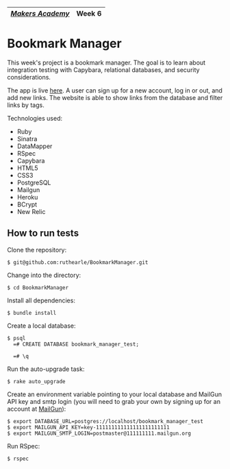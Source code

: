 | [*Makers Academy*](http://www.makersacademy.com) | Week 6 |
| ---------------- | ------ |

Bookmark Manager
================
This week's project is a bookmark manager. The goal is to learn about integration testing with Capybara, relational databases, and security considerations.

The app is live [here](https://ruthsbmmanager.herokuapp.com/). A user can sign up for a new account, log in or out, and add new links. The website is able to show links from the database and filter links by tags.

Technologies used:
- Ruby
- Sinatra
- DataMapper
- RSpec
- Capybara
- HTML5
- CSS3
- PostgreSQL
- Mailgun
- Heroku
- BCrypt
- New Relic

How to run tests
----------------
Clone the repository:
```shell
$ git@github.com:ruthearle/BookmarkManager.git
```

Change into the directory:
```shell
$ cd BookmarkManager
```

Install all dependencies:
```shell
$ bundle install
```

Create a local database:
```shell
$ psql
  =# CREATE DATABASE bookmark_manager_test;

  =# \q
```

Run the auto-upgrade task:
```shell
$ rake auto_upgrade
```

Create an environment variable pointing to your local database and
MailGun API key and smtp login (you will need to grab your own by
signing up for an account at [MailGun](http://mailgun.com)):
```shell
$ export DATABASE_URL=postgres://localhost/bookmark_manager_test
$ export MAILGUN_API_KEY=key-111111111111111111111111
$ export MAILGUN_SMTP_LOGIN=postmaster@111111111.mailgun.org
```

Run RSpec:
```shell
$ rspec
```
